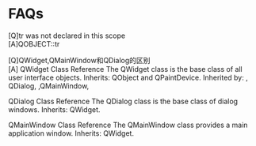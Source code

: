 FAQs
====

[Q]tr was not declared in this scope
<br>
[A]QOBJECT::tr

[Q]QWidget,QMainWindow和QDialog的区别
<br>
[A]
QWidget Class Reference
The QWidget class is the base class of all user interface objects.
Inherits: QObject and QPaintDevice.
Inherited by: , QDialog, ,QMainWindow, 

QDialog Class Reference
The QDialog class is the base class of dialog windows.
Inherits: QWidget.

QMainWindow Class Reference
The QMainWindow class provides a main application window.
Inherits: QWidget.

